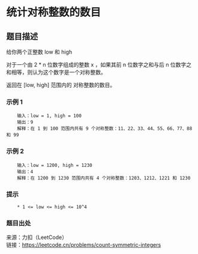 # 统计对称整数的数目

## 题目描述

给你两个正整数 low 和 high

对于一个由 2 * n 位数字组成的整数 x ，如果其前 n 位数字之和与后 n 位数字之和相等，则认为这个数字是一个对称整数。

返回在 [low, high] 范围内的 对称整数的数目。

### 示例 1

```text
    输入：low = 1, high = 100
    输出：9
    解释：在 1 到 100 范围内共有 9 个对称整数：11、22、33、44、55、66、77、88 和 99
```

### 示例 2

```text
    输入：low = 1200, high = 1230
    输出：4
    解释：在 1200 到 1230 范围内共有 4 个对称整数：1203、1212、1221 和 1230
```

### 提示

```text
    * 1 <= low <= high <= 10^4
```

### 题目出处

来源：力扣（LeetCode）  
链接：<https://leetcode.cn/problems/count-symmetric-integers>
